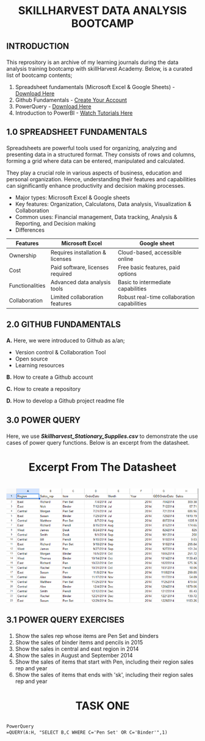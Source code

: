 # <p align='center'/> SKILLHARVEST DATA ANALYSIS BOOTCAMP </p>
## <p align='left'/> INTRODUCTION </p>
This reprository is an archive of my learning journals during the data analysis training bootcamp with skillHarvest Academy. Below, is a curated list of bootcamp contents;
1. Spreadsheet fundamentals (Microsoft Excel & Google Sheets) - [Download Here](https://www.youtube.com/watch?v=_UWPaPer1MY&list=PLoyECfvEFOjYaDL2Z1XN5tpDzXq-CNkVx)
2. Github Fundamentals - [Create Your Account](https://github.com/)
3. PowerQuery - [Download Here](https://www.youtube.com/watch?v=jBEFaDCXB34)
4. Introduction to PowerBI - [Watch Tutorials Here](https://www.youtube.com/watch?v=e6QD8lP-m6E&t=297s)
## <p align='left'/> 1.0 SPREADSHEET FUNDAMENTALS </p>
Spreadsheets are powerful tools used for organizing, analyzing and presenting data in a structured format. They consists of rows and columns, forming a grid where data can be entered, manipulated and calculated.

They play a crucial role in various aspects of business, education and personal organization. Hence, understanding their features and capabilities can significantly enhance productivity and decision making processes.
- Major types: Microsoft Excel & Google sheets
- Key features: Organization, Calculatons, Data analysis, Visualization & Collaboration
- Common uses: Financial management, Data tracking, Analysis & Reporting, and Decision making
- Differences

|Features|Microsoft Excel|Google sheet|
|--------|---------------|------------|
|Ownership|Requires installation & licenses|Cloud-based, accessible online|
|Cost|Paid software, licenses required|Free basic features, paid options|
|Functionalities|Advanced data analysis tools|Basic to intermediate capabilities|
|Collaboration|Limited collaboration features|Robust real-time collaboration capabilities|
## <p align='left'/> 2.0 GITHUB FUNDAMENTALS </p>
**A.** Here, we were introduced to Github as a/an;
- Version control & Collaboration Tool
- Open source
- Learning resources

**B.** How to create a Github account

**C.** How to create a repository

**D.** How to develop a Github project readme file
## <p align='left'/> 3.0 POWER QUERY </p>
Here, we use _**Skillharvest_Stationary_Supplies.csv**_ to demonstrate the use cases of power query functions. Below is an excerpt from the datasheet.
# <p align='center'/> Excerpt From The Datasheet </p>
# <div align="center">
  <img src="image1.png">
  </div>
  
## <p align='left'/> 3.1 POWER QUERY EXERCISES </p>
1. Show the sales rep whose items are Pen Set and binders
2. Show the sales of binder items and pencils in 2015
3. Show the sales in central and east region in 2014
4. Show the sales in August and September 2014
5. Show the sales of items that start with Pen, including their region sales rep and year
6. Show the sales of items that ends with 'sk', including their region sales rep and year
# <p align='center'/> TASK ONE </p>
```
PowerQuery
=QUERY(A:H, "SELECT B,C WHERE C='Pen Set' OR C='Binder'",1)
```
